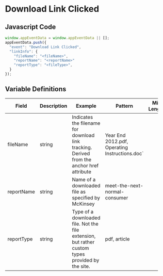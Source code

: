 # Download Link Clicked

## Javascript Code

```js
window.appEventData = window.appEventData || [];
appEventData.push({
  "event": "Download Link Clicked",
  "linkInfo": {
    "fileName": "<fileName>",
    "reportName": "<reportName>"
    "reportType": "<fileType>",
  }
});
```
## Variable Definitions

|Field|Description|Example|Pattern|Min Length|Max Length|Minimum|Maximum|Multiple Of|
| --- | --- | --- | --- | --- | --- | --- | --- | --- |
|fileName|string|Indicates the filename for download link tracking. Derived from the anchor href attribute|Year End 2012.pdf, Operating Instructions.doc`|
|reportName|string|Name of a downloaded file as specified by McKinsey|meet-the-next-normal-consumer
|reportType|string|Type of a downloaded file. Not the file extension, but rather custom types provided by the site.|pdf, article|